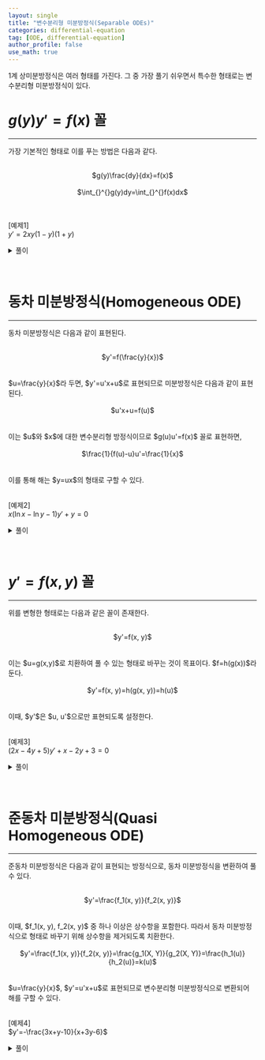 ```yaml
---
layout: single
title: "변수분리형 미분방정식(Separable ODEs)"
categories: differential-equation
tag: [ODE, differential-equation]
author_profile: false
use_math: true
---
```

1계 상미분방정식은 여러 형태를 가진다. 그 중 가장 풀기 쉬우면서 특수한 형태로는 변수분리형 미분방정식이 있다.<br>

# $g(y)y'=f(x)$ 꼴
------------------ 
가장 기본적인 형태로 이를 푸는 방법은 다음과 같다.
<br><br>
<center>$g(y)\frac{dy}{dx}=f(x)$</center>
<br>
<center>$\int_{}^{}g(y)dy=\int_{}^{}f(x)dx$</center>
<br><br>

[예제1]<br>
$y'=2xy(1-y)(1+y)$

<details>
<summary>풀이</summary>
$$\frac{1}{y(1-y)(1+y)}dy=2xdx$$<br>
$$\int_{}^{} \left(\frac{2}{y}-\frac{-1}{1-y}-\frac{1}{1+y}\right)dy=2x^2+C$$<br>
$$\frac{y^2}{1-y^2}=Ce^{2x^2}$$<br>
$$\therefore y=\pm\sqrt{\frac{Ce^{2x^2}}{1+Ce^{2x^2}}}$$<br>
</details>
<br><br>

# 동차 미분방정식(Homogeneous ODE)
------------------
동차 미분방정식은 다음과 같이 표현된다.
<br><br>
<center>$y'=f(\frac{y}{x})$</center>
<br><br>
$u=\frac{y}{x}$라 두면, $y'=u'x+u$로 표현되므로 미분방정식은 다음과 같이 표현된다.
<br><br>
<center>$u'x+u=f(u)$</center>
<br><br>
이는 $u$와 $x$에 대한 변수분리형 방정식이므로 $g(u)u'=f(x)$ 꼴로 표현하면,
<br><br>
<center>$\frac{1}{f(u)-u}u'=\frac{1}{x}$</center>
<br><br>
이를 통해 해는 $y=ux$의 형태로 구할 수 있다.
<br><br>

[예제2]<br>
$x(\ln x-\ln y-1)y'+y=0$
<details>
<summary>풀이</summary>
$$u=\frac{y}{x}, y'=u'x+u$$
<br>
<center>이를 미분방정식에 대입하면</center>
<br>
$$\left(\ln \frac{1}{u} -1\right)(u'x+u)+u=0$$<br>
$$-\left(\frac{1}{u}+\frac{1}{u\ln u}\right)du=\frac{1}{x}dx$$<br>
$$-\int_{}^{}\left(\frac{1}{u}+\frac{1}{u\ln u}\right)du=\int_{}^{}\frac{1}{x}dx$$<br>
$$-\ln |u|-\ln |\ln u|=\ln |x|+C$$<br>
$$\ln x|u \ln u|=1$$<br>
$$x\vert \frac{y}{x}\ln \frac{y}{x} \vert=e$$<br>
$$\therefore y\ln \frac{y}{x}=e$$<br>

</details>
<br><br>


# $y'=f(x, y)$ 꼴
------------------
위를 변형한 형태로는 다음과 같은 꼴이 존재한다.
<br><br>
<center>$y'=f(x, y)$</center>
<br><br>
이는 $u=g(x,y)$로 치환하여 풀 수 있는 형태로 바꾸는 것이 목표이다. $f=h(g(x))$라 둔다.
<br><br>
<center>$y'=f(x, y)=h(g(x, y))=h(u)$</center>
<br><br>
이때, $y'$은 $u, u'$으로만 표현되도록 설정한다.
<br><br>



[예제3]<br>
$(2x-4y+5)y'+x-2y+3=0$
<details>
<summary>풀이</summary>
$$u=x-2y, u'=1-2y'$$
<br>
<center>이를 미분방정식에 대입하면</center>
<br>
$$(2y+5)\left(\ \frac{1-u'}{2}\right)+u+3=0$$<br>
$$\frac{2u+5}{4u+11}du=dx$$<br>
$$\int_{}{}\left(\frac{1}{2}-\frac{1}{8u+22}\right)du=\int_{}{}dx$$<br>
$$\frac{1}{2}u-\frac{1}{8}\ln|8u+22|=x+C$$<br>
$$4x+8y+\ln|4x-8y+11|=C$$<br>

</details>
<br><br>

# 준동차 미분방정식(Quasi Homogeneous ODE)
------------------
준동차 미분방정식은 다음과 같이 표현되는 방정식으로, 동차 미분방정식을 변환하여 풀 수 있다.
<br><br>
<center>$y'=\frac{f_1(x, y)}{f_2(x, y)}$</center>
<br><br>
이때, $f_1(x, y), f_2(x, y)$ 중 하나 이상은 상수항을 포함한다. 
따라서 동차 미분방정식으로 형태로 바꾸기 위해 상수항을 제거되도록 치환한다.
<br><br>
<center>$y'=\frac{f_1(x, y)}{f_2(x, y)}=\frac{g_1(X, Y)}{g_2(X, Y)}=\frac{h_1(u)}{h_2(u)}=k(u)$</center>
<br><br>
$u=\frac{y}{x}$, $y'=u'x+u$로 표현되므로 변수분리형 미분방정식으로 변환되어 해를 구할 수 있다.
<br><br>


[예제4]<br>
$y'=-\frac{3x+y-10}{x+3y-6}$<br>
<details>
<summary>풀이</summary>
$$ \begin{cases}3x+y-10=0\\x+3y-6=0\end{cases} , \begin{cases}y-1=Y\\x-3=X\end{cases}$$<br>
$$ $$<br>
$$ $$<br>
$$ $$<br>

</details>
<br><br>